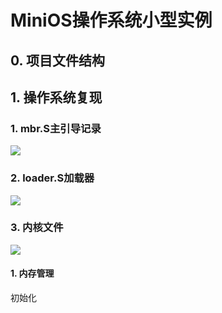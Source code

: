 # MiniOS操作系统小型实例

## 0. 项目文件结构

## 1. 操作系统复现

### 1. mbr.S主引导记录
![](https://raw.githubusercontent.com/yetao0806/CloudImage/main/MNIOS20220119202518.png)
### 2. loader.S加载器
![](https://raw.githubusercontent.com/yetao0806/CloudImage/main/MNIOS20220119202633.png)
### 3. 内核文件
![](https://raw.githubusercontent.com/yetao0806/CloudImage/main/MNIOS20220119202706.png)
#### 1. 内存管理
初始化